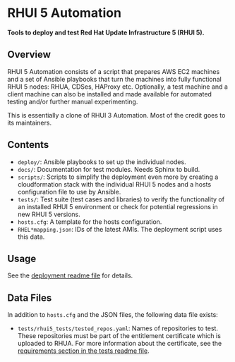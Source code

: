 RHUI 5 Automation
=================

__Tools to deploy and test Red Hat Update Infrastructure 5 (RHUI 5).__

Overview
--------
RHUI 5 Automation consists of a script that prepares AWS EC2 machines and a set of Ansible playbooks that turn the machines into fully functional RHUI 5 nodes: RHUA, CDSes, HAProxy etc. Optionally, a test machine and a client machine can also be installed and made available for automated testing and/or further manual experimenting.

This is essentially a clone of RHUI 3 Automation. Most of the credit goes to its maintainers.

Contents
--------

* `deploy/`: Ansible playbooks to set up the individual nodes.
* `docs/`: Documentation for test modules. Needs Sphinx to build.
* `scripts/`: Scripts to simplify the deployment even more by creating a cloudformation stack with the individual RHUI 5 nodes and a hosts configuration file to use by Ansible.
* `tests/`: Test suite (test cases and libraries) to verify the functionality of an installed RHUI 5 environment or check for potential regressions in new RHUI 5 versions.
* `hosts.cfg`: A template for the hosts configuration.
* `RHEL*mapping.json`: IDs of the latest AMIs. The deployment script uses this data.

Usage
-----

See the [deployment readme file](deploy/README.md) for details.

Data Files
----------

In addition to `hosts.cfg` and the JSON files, the following data file exists:

* `tests/rhui5_tests/tested_repos.yaml`: Names of repositories to test. These repositories must be part of the entitlement certificate which is uploaded to RHUA. For more information about the certificate, see the [requirements section in the tests readme file](tests/README.md#requirements).
